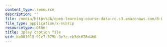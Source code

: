 ```yaml
---
content_type: resource
description: ''
file: /media/https%3A/open-learning-course-data-rc.s3.amazonaws.com/8-04-quantum-physics-i-spring-2016/ba08101991e7579b9e3ecb3dc678d4b6_AtjMKPzNIXQ.vtt
file_type: application/x-subrip
resourcetype: Other
title: 3play caption file
uid: ba081019-91e7-579b-9e3e-cb3dc678d4b6
---
```

